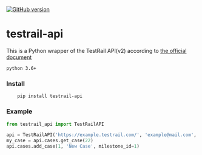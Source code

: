 [![GitHub version](https://badge.fury.io/gh/tolstislon%2Ftestrail-api.svg)](https://badge.fury.io/gh/tolstislon%2Ftestrail-api)

# testrail-api


This is a Python wrapper of the TestRail API(v2) according to [the official document](http://docs.gurock.com/testrail-api2/start)

`python 3.6+`

### Install

```
    pip install testrail-api
```

### Example

```python
from testrail_api import TestRailAPI

api = TestRailAPI('https://example.testrail.com/', 'example@mail.com', 'password')
my_case = api.cases.get_case(22)
api.cases.add_case(1, 'New Case', milestone_id=1)
```
